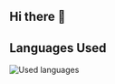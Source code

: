 ## Hi there 👋

## Languages Used

![Used languages](https://github-readme-stats.vercel.app/api/top-langs/?username=clemsims&hide=typescript,ipynb,Procfile&theme=tokyonight&layout=compact&show_icons=true)
